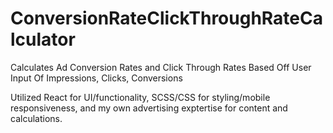 # ConversionRateClickThroughRateCalculator
Calculates Ad Conversion Rates and Click Through Rates Based Off User Input Of Impressions, Clicks, Conversions

Utilized React for UI/functionality, SCSS/CSS for styling/mobile responsiveness, and my own advertising exptertise for content and calculations.
